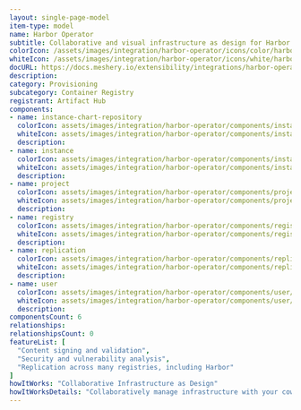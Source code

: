 ```yaml
---
layout: single-page-model
item-type: model
name: Harbor Operator
subtitle: Collaborative and visual infrastructure as design for Harbor Operator
colorIcon: /assets/images/integration/harbor-operator/icons/color/harbor-operator-color.svg
whiteIcon: /assets/images/integration/harbor-operator/icons/white/harbor-operator-white.svg
docURL: https://docs.meshery.io/extensibility/integrations/harbor-operator
description: 
category: Provisioning
subcategory: Container Registry
registrant: Artifact Hub
components: 
- name: instance-chart-repository
  colorIcon: assets/images/integration/harbor-operator/components/instance-chart-repository/icons/color/instance-chart-repository-color.svg
  whiteIcon: assets/images/integration/harbor-operator/components/instance-chart-repository/icons/white/instance-chart-repository-white.svg
  description: 
- name: instance
  colorIcon: assets/images/integration/harbor-operator/components/instance/icons/color/instance-color.svg
  whiteIcon: assets/images/integration/harbor-operator/components/instance/icons/white/instance-white.svg
  description: 
- name: project
  colorIcon: assets/images/integration/harbor-operator/components/project/icons/color/project-color.svg
  whiteIcon: assets/images/integration/harbor-operator/components/project/icons/white/project-white.svg
  description: 
- name: registry
  colorIcon: assets/images/integration/harbor-operator/components/registry/icons/color/registry-color.svg
  whiteIcon: assets/images/integration/harbor-operator/components/registry/icons/white/registry-white.svg
  description: 
- name: replication
  colorIcon: assets/images/integration/harbor-operator/components/replication/icons/color/replication-color.svg
  whiteIcon: assets/images/integration/harbor-operator/components/replication/icons/white/replication-white.svg
  description: 
- name: user
  colorIcon: assets/images/integration/harbor-operator/components/user/icons/color/user-color.svg
  whiteIcon: assets/images/integration/harbor-operator/components/user/icons/white/user-white.svg
  description: 
componentsCount: 6
relationships: 
relationshipsCount: 0
featureList: [
  "Content signing and validation",
  "Security and vulnerability analysis",
  "Replication across many registries, including Harbor"
]
howItWorks: "Collaborative Infrastructure as Design"
howItWorksDetails: "Collaboratively manage infrastructure with your coworkers synchronously sharing the same designs."
---
```

